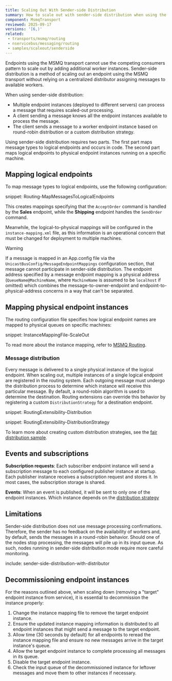 ```yaml
---
title: Scaling Out With Sender-side Distribution
summary: How to scale out with sender-side distribution when using the MSMQ transport
component: MsmqTransport
reviewed: 2025-09-17
versions: '[6,)'
related:
 - transports/msmq/routing
 - nservicebus/messaging/routing
 - samples/scaleout/senderside
---
```


Endpoints using the MSMQ transport cannot use the competing consumers pattern to scale out by adding additional worker instances. Sender-side distribution is a method of scaling out an endpoint using the MSMQ transport without relying on a centralized distributor assigning messages to available workers.

When using sender-side distribution:

 * Multiple endpoint instances (deployed to different servers) can process a message that requires scaled-out processing.
 * A client sending a message knows all the endpoint instances available to process the message.
 * The client sends a message to a worker endpoint instance based on round-robin distribution or a custom distribution strategy.

Using sender-side distribution requires two parts. The first part maps message types to logical endpoints and occurs in code. The second part maps logical endpoints to physical endpoint instances running on a specific machine.

## Mapping logical endpoints

To map message types to logical endpoints, use the following configuration:

snippet: Routing-MapMessagesToLogicalEndpoints

This creates mappings specifying that the `AcceptOrder` command is handled by the **Sales** endpoint, while the **Shipping** endpoint handles the `SendOrder` command.

Meanwhile, the logical-to-physical mappings will be configured in the `instance-mapping.xml` file, as this information is an operational concern that must be changed for deployment to multiple machines.

> [!WARNING]
> If a message is mapped in an App.config file via the `UnicastBusConfig/MessageEndpointMappings` configuration section, that message cannot participate in sender-side distribution. The endpoint address specified by a message endpoint mapping is a physical address (`QueueName@MachineName`, where `MachineName` is assumed to be `localhost` if omitted) which combines the message-to-owner-endpoint and endpoint-to-physical-address concerns in a way that can't be separated.

## Mapping physical endpoint instances

The routing configuration file specifies how logical endpoint names are mapped to physical queues on specific machines:

snippet: InstanceMappingFile-ScaleOut

To read more about the instance mapping, refer to [MSMQ Routing](/transports/msmq/routing.md).

### Message distribution

Every message is delivered to a single physical instance of the logical endpoint. When scaling out, multiple instances of a single logical endpoint are registered in the routing system. Each outgoing message must undergo the distribution process to determine which instance will receive this particular message. By default, a round-robin algorithm is used to determine the destination. Routing extensions can override this behavior by registering a custom `DistributionStrategy` for a destination endpoint.

snippet: RoutingExtensibility-Distribution

snippet: RoutingExtensibility-DistributionStrategy

To learn more about creating custom distribution strategies, see the [fair distribution sample](/samples/routing/fair-distribution/).

## Events and subscriptions

**Subscription requests**: Each subscriber endpoint instance will send a subscription message to each configured publisher instance at startup. Each publisher instance receives a subscription request and stores it. In most cases, the subscription storage is shared.

**Events**: When an event is published, it will be sent to only one of the endpoint instances. Which instance depends on the [distribution strategy](#mapping-physical-endpoint-instances-message-distribution)

## Limitations

Sender-side distribution does not use message processing confirmations. Therefore, the sender has no feedback on the availability of workers and, by default, sends the messages in a round-robin behavior. Should one of the nodes stop processing, the messages will pile up in its input queue. As such, nodes running in sender-side distribution mode require more careful monitoring.

include: sender-side-distribution-with-distributor

## Decommissioning endpoint instances

For the reasons outlined above, when scaling down (removing a "target" endpoint instance from service), it is essential to decommission the instance properly:

 1. Change the instance mapping file to remove the target endpoint instance.
 1. Ensure the updated instance mapping information is distributed to all endpoint instances that might send a message to the target endpoint.
 1. Allow time (30 seconds by default) for all endpoints to reread the instance mapping file and ensure no new messages arrive in the target instance's queue.
 1. Allow the target endpoint instance to complete processing all messages in its queue.
 1. Disable the target endpoint instance.
 1. Check the input queue of the decommissioned instance for leftover messages and move them to other instances if necessary.
